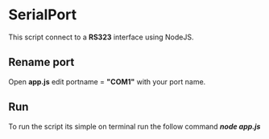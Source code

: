 # SerialPort

This script connect to a  **RS323** interface  using NodeJS.

## Rename port

Open **app.js** edit portname = **"COM1"** with your port name.

## Run
To run the script its simple on terminal run the follow command ***node app.js***
